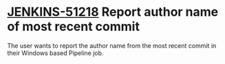 # [JENKINS-51218](https://issues.jenkins.io/browse/JENKINS-51218) Report author name of most recent commit

The user wants to report the author name from the most recent commit in
their Windows based Pipeline job.
